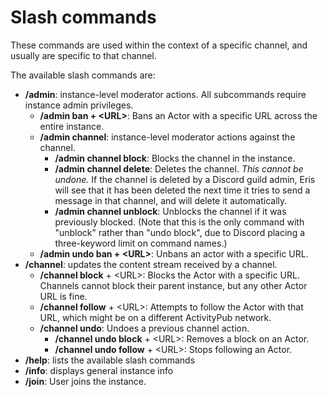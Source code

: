 # Slash commands

These commands are used within the context of a specific channel, and usually are specific to that channel.

The available slash commands are:

* **/admin**: instance-level moderator actions. All subcommands require instance admin privileges.
    * **/admin ban + \<URL\>**: Bans an Actor with a specific URL across the entire instance.
    * **/admin channel**: instance-level moderator actions against the channel.
        * **/admin channel block**: Blocks the channel in the instance. 
        * **/admin channel delete**: Deletes the channel. *This cannot be undone.* If the channel is deleted by a Discord guild admin, Eris will see that it has been deleted the next time it tries to send a message in that channel, and will delete it automatically.
        * **/admin channel unblock**: Unblocks the channel if it was previously blocked. (Note that this is the only command with "unblock" rather than "undo block", due to Discord placing a three-keyword limit on command names.)
    * **/admin undo ban + \<URL\>**: Unbans an actor with a specific URL.
* **/channel**: updates the content stream received by a channel.
    * **/channel block** + \<URL\>: Blocks the Actor with a specific URL. Channels cannot block their parent instance, but any other Actor URL is fine.
    * **/channel follow** + \<URL\>: Attempts to follow the Actor with that URL, which might be on a different ActivityPub network.
    * **/channel undo**: Undoes a previous channel action.
        * **/channel undo block** + \<URL\>: Removes a block on an Actor.
        * **/channel undo follow** + \<URL\>: Stops following an Actor. 
* **/help**: lists the available slash commands
* **/info**: displays general instance info
* **/join**: User joins the instance.
